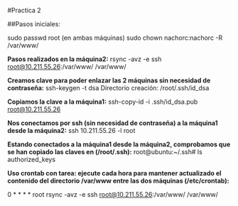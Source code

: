 #Practica 2

##Pasos iniciales:

sudo passwd root (en ambas máquinas)
sudo chown nachorc:nachorc -R /var/www/


**Pasos realizados en la máquina2:**
rsync -avz -e ssh root@10.211.55.26:/var/www/ /var/www/ 

**Creamos clave para poder enlazar las 2 máquinas sin necesidad de contraseña:**
ssh-keygen -t dsa
Directorio creación: /root/.ssh/id_dsa

**Copiamos la clave a la máquina1:**
ssh-copy-id -i .ssh/id_dsa.pub root@10.211.55.26

**Nos conectamos por ssh (sin necesidad de contraseña) a la máquina1 desde la máquina2:**
ssh 10.211.55.26 -l root

**Estando conectados a la máquina1 desde la máquina2, comprobamos que se han copiado las claves en (/root/.ssh):**
root@ubuntu:~/.ssh# ls
authorized_keys

**Uso crontab con tarea: ejecute cada hora para manteneractualizado el contenido del directorio /var/www entre las dos máquinas (/etc/crontab):**

0 * * * * root rsync -avz -e ssh root@10.211.55.26:/var/www/ /var/www/